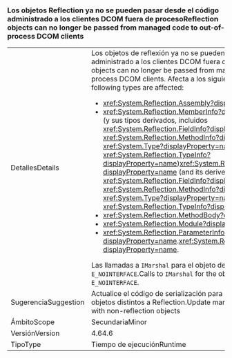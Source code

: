 ### <a name="reflection-objects-can-no-longer-be-passed-from-managed-code-to-out-of-process-dcom-clients"></a><span data-ttu-id="a2d68-101">Los objetos Reflection ya no se pueden pasar desde el código administrado a los clientes DCOM fuera de proceso</span><span class="sxs-lookup"><span data-stu-id="a2d68-101">Reflection objects can no longer be passed from managed code to out-of-process DCOM clients</span></span>

|   |   |
|---|---|
|<span data-ttu-id="a2d68-102">Detalles</span><span class="sxs-lookup"><span data-stu-id="a2d68-102">Details</span></span>|<span data-ttu-id="a2d68-103">Los objetos de reflexión ya no se pueden pasar desde el código administrado a los clientes DCOM fuera de proceso.</span><span class="sxs-lookup"><span data-stu-id="a2d68-103">Reflection objects can no longer be passed from managed code to out-of-process DCOM clients.</span></span> <span data-ttu-id="a2d68-104">Afecta a los siguientes tipos:</span><span class="sxs-lookup"><span data-stu-id="a2d68-104">The following types are affected:</span></span><ul><li><xref:System.Reflection.Assembly?displayProperty=name></li><li><span data-ttu-id="a2d68-105"><xref:System.Reflection.MemberInfo?displayProperty=name> (y sus tipos derivados, incluidos <xref:System.Reflection.FieldInfo?displayProperty=name>, <xref:System.Reflection.MethodInfo?displayProperty=name>, <xref:System.Type?displayProperty=name> y <xref:System.Reflection.TypeInfo?displayProperty=name>)</span><span class="sxs-lookup"><span data-stu-id="a2d68-105"><xref:System.Reflection.MemberInfo?displayProperty=name> (and its derived types, including <xref:System.Reflection.FieldInfo?displayProperty=name>, <xref:System.Reflection.MethodInfo?displayProperty=name>, <xref:System.Type?displayProperty=name>, and <xref:System.Reflection.TypeInfo?displayProperty=name>)</span></span></li><li><xref:System.Reflection.MethodBody?displayProperty=name></li><li><xref:System.Reflection.Module?displayProperty=name></li><li><span data-ttu-id="a2d68-106"><xref:System.Reflection.ParameterInfo?displayProperty=name>.</span><span class="sxs-lookup"><span data-stu-id="a2d68-106"><xref:System.Reflection.ParameterInfo?displayProperty=name>.</span></span></li></ul><span data-ttu-id="a2d68-107">Las llamadas a <code>IMarshal</code> para el objeto devuelven <code>E_NOINTERFACE</code>.</span><span class="sxs-lookup"><span data-stu-id="a2d68-107">Calls to <code>IMarshal</code> for the object return <code>E_NOINTERFACE</code>.</span></span>|
|<span data-ttu-id="a2d68-108">Sugerencia</span><span class="sxs-lookup"><span data-stu-id="a2d68-108">Suggestion</span></span>|<span data-ttu-id="a2d68-109">Actualice el código de serialización para que funcione con objetos distintos a Reflection.</span><span class="sxs-lookup"><span data-stu-id="a2d68-109">Update marshaling code to work with non-reflection objects</span></span>|
|<span data-ttu-id="a2d68-110">Ámbito</span><span class="sxs-lookup"><span data-stu-id="a2d68-110">Scope</span></span>|<span data-ttu-id="a2d68-111">Secundaria</span><span class="sxs-lookup"><span data-stu-id="a2d68-111">Minor</span></span>|
|<span data-ttu-id="a2d68-112">Versión</span><span class="sxs-lookup"><span data-stu-id="a2d68-112">Version</span></span>|<span data-ttu-id="a2d68-113">4.6</span><span class="sxs-lookup"><span data-stu-id="a2d68-113">4.6</span></span>|
|<span data-ttu-id="a2d68-114">Tipo</span><span class="sxs-lookup"><span data-stu-id="a2d68-114">Type</span></span>|<span data-ttu-id="a2d68-115">Tiempo de ejecución</span><span class="sxs-lookup"><span data-stu-id="a2d68-115">Runtime</span></span>|

